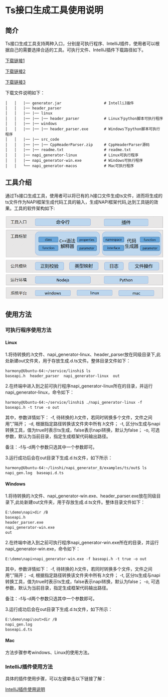 # Ts接口生成工具使用说明
## 简介

Ts接口生成工具支持两种入口，分别是可执行程序、IntelliJ插件，使用者可以根据自己的需要选择合适的工具。可执行文件、IntelliJ插件下载路径如下。

[下载链接1](http://ftpkaihongdigi.i234.me:5000/sharing/kBG1c7CvT)

[下载链接2](http://ftp.kaihong.com:5000/sharing/kBG1c7CvT)

[下载链接3](http://ftp.kaihongdigi.com:5000/sharing/kBG1c7CvT)

下载文件说明如下：

	│   │   |── generator.jar                   # IntelliJ插件
	│   │   |── header_parser       
	│   │   |── |── linux
	│   │   |── |── |── header_parser           # Linux下python脚本可执行程序
	│   │   |── |── windows
	│   │   |── |── |── header_parser.exe       # Windows下python脚本可执行程序
	│   │   |── |── src_code
	│   │   |── |── |── CppHeaderParser.zip     # CppHeaderParser源码
	│   │   |── |── readme.txt                  # readme.txt
	│   │   |── napi_generator-linux            # Linux可执行程序 
	│   │   |── napi_generator-win.exe          # Windows可执行程序    
	│   │   └── napi_generator-macos            # Mac可执行程序                

## 工具介绍

通过Ts接口生成工具，使用者可以将已有的.h接口文件生成ts文件，进而将生成的ts文件作为NAPI框架生成代码工具的输入，生成NAPI框架代码,达到工具链的效果。工具的软件架构如下:

![](./../figures/ts_framework.png)


## 使用方法

### 可执行程序使用方法

#### Linux

1.将待转换的.h文件、napi_generator-linux、header_parser放在同级目录下,此处新建out文件夹，用于存放生成.d.ts文件。整体目录文件如下：

	harmony@Ubuntu-64:~/service/linshi$ ls
	baseapi.h  header_parser  napi_generator-linux  out

2.在终端中进入到之前可执行程序napi_generator-linux所在的目录，并运行napi_generator-linux，命令如下：

	harmony@Ubuntu-64:~/service/linshi$ ./napi_generator-linux -f baseapi.h -t true -o out

其中，参数详情如下：
  -f, 待转换的.h文件，若同时转换多个文件，文件之间用“,”隔开；
  -d, 根据指定路径转换该文件夹中所有.h文件；
  -t, 区分ts生成与napi转换工具，值为true时表示ts生成，false表示napi转换，默认为false；
  -o, 可选参数，默认为当前目录，指定生成框架代码输出路径。

  备注：-f与-d两个参数只选其中一个参数即可。

3.运行成功后会在out目录下生成.d.ts文件，如下所示：

	harmony@Ubuntu-64:~/linshi/napi_generator_8/examples/ts/out$ ls
	napi_gen.log  baseapi.d.ts

#### Windows

1.将待转换的.h文件、napi_generator-win.exe、header_parser.exe放在同级目录下,此处新建out文件夹，用于存放生成.d.ts文件。整体目录文件如下：

	E:\demo\napi>dir /B
	baseapi.h
	header_parser.exe
	napi_generator-win.exe
	out

2.在终端中进入到之前可执行程序napi_generator-win.exe所在的目录，并运行napi_generator-win.exe，命令如下：

	E:\demo\napi>napi_generator-win.exe -f baseapi.h -t true -o out

其中，参数详情如下：
  -f, 待转换的.h文件，若同时转换多个文件，文件之间用“,”隔开；
  -d, 根据指定路径转换该文件夹中所有.h文件；
  -t, 区分ts生成与napi转换工具，值为true时表示ts生成，false表示napi转换，默认为false；
  -o, 可选参数，默认为当前目录，指定生成框架代码输出路径。

  备注：-f与-d两个参数只选其中一个参数即可。

3.运行成功后会在out目录下生成.d.ts文件，如下所示：

	E:\demo\napi\out>dir /B
	napi_gen.log
	baseapi.d.ts

#### Mac

方法步骤参考windows、Linux的使用方法。

### IntelliJ插件使用方法

具体的插件使用步骤，可以左键单击以下链接了解：

[IntelliJ插件使用说明](https://gitee.com/openharmony/napi_generator/tree/master/src/intellij_plugin/h2dts/ts_IntelliJ_plugin/docs/usage/INSTRUCTION_ZH.md)
